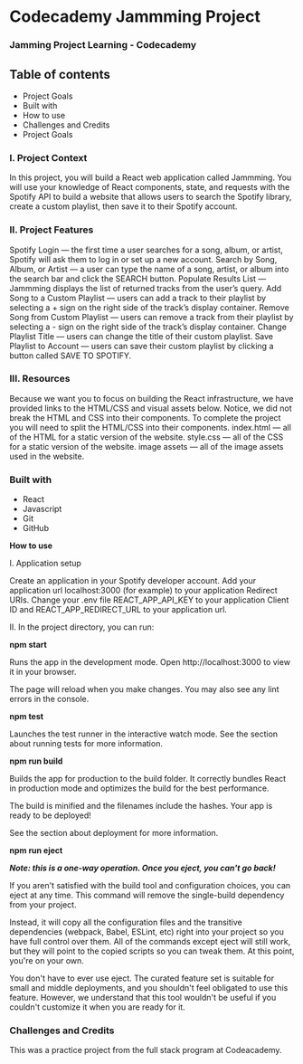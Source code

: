 # Codecademy Jammming Project

### Jamming Project Learning - Codecademy

## Table of contents

* Project Goals
* Built with
* How to use
* Challenges and Credits
* Project Goals

### I. Project Context

In this project, you will build a React web application called Jammming. You will use your knowledge of React components, state, and requests with the Spotify API to build a website that allows users to search the Spotify library, create a custom playlist, then save it to their Spotify account.

### II. Project Features

Spotify Login — the first time a user searches for a song, album, or artist, Spotify will ask them to log in or set up a new account.
Search by Song, Album, or Artist — a user can type the name of a song, artist, or album into the search bar and click the SEARCH button.
Populate Results List — Jammming displays the list of returned tracks from the user’s query.
Add Song to a Custom Playlist — users can add a track to their playlist by selecting a + sign on the right side of the track’s display container.
Remove Song from Custom Playlist — users can remove a track from their playlist by selecting a - sign on the right side of the track’s display container.
Change Playlist Title — users can change the title of their custom playlist.
Save Playlist to Account — users can save their custom playlist by clicking a button called SAVE TO SPOTIFY.

### III. Resources

Because we want you to focus on building the React infrastructure, we have provided links to the HTML/CSS and visual assets below. Notice, we did not break the HTML and CSS into their components. To complete the project you will need to split the HTML/CSS into their components.
index.html — all of the HTML for a static version of the website.
style.css — all of the CSS for a static version of the website.
image assets — all of the image assets used in the website.

### Built with

* React
* Javascript
* Git
* GitHub

__How to use__

I. Application setup

Create an application in your Spotify developer account.
Add your application url localhost:3000 (for example) to your application Redirect URIs.
Change your .env file REACT_APP_API_KEY to your application Client ID and REACT_APP_REDIRECT_URL to your application url.

II. In the project directory, you can run:

__npm start__

Runs the app in the development mode.
Open http://localhost:3000 to view it in your browser.

The page will reload when you make changes.
You may also see any lint errors in the console.

__npm test__

Launches the test runner in the interactive watch mode.
See the section about running tests for more information.

**npm run build**

Builds the app for production to the build folder.
It correctly bundles React in production mode and optimizes the build for the best performance.

The build is minified and the filenames include the hashes.
Your app is ready to be deployed!

See the section about deployment for more information.

**npm run eject** 

***Note: this is a one-way operation. Once you eject, you can't go back!***

If you aren't satisfied with the build tool and configuration choices, you can eject at any time. This command will remove the single-build dependency from your project.

Instead, it will copy all the configuration files and the transitive dependencies (webpack, Babel, ESLint, etc) right into your project so you have full control over them. All of the commands except eject will still work, but they will point to the copied scripts so you can tweak them. At this point, you're on your own.

You don't have to ever use eject. The curated feature set is suitable for small and middle deployments, and you shouldn't feel obligated to use this feature. However, we understand that this tool wouldn't be useful if you couldn't customize it when you are ready for it.

### Challenges and Credits
This was a practice project from the full stack program at Codeacademy.
